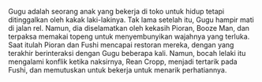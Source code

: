 Gugu adalah seorang anak yang bekerja di toko untuk hidup tetapi ditinggalkan oleh kakak laki-lakinya. Tak lama setelah itu, Gugu hampir mati di jalan rel. Namun, dia diselamatkan oleh kekasih Pioran, Booze Man, dan terpaksa memakai topeng untuk menyembunyikan wajahnya yang terluka. Saat itulah Pioran dan Fushi mencapai restoran mereka, dengan yang terakhir berinteraksi dengan Gugu beberapa kali. Namun, bocah lelaki itu mengalami konflik ketika naksirnya, Rean Cropp, menjadi tertarik pada Fushi, dan memutuskan untuk bekerja untuk menarik perhatiannya.

